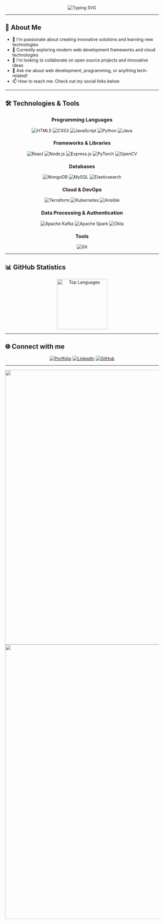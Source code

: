<div align="center">
  <img src="https://readme-typing-svg.herokuapp.com?font=Fira+Code&pause=1000&color=36BCF7&center=true&vCenter=true&width=435&lines=Hi+there%2C+I'm+Pavan+Kumar+Nuthi+%F0%9F%91%8B;Software+Developer+%26+Tech+Enthusiast;Always+learning+new+technologies!" alt="Typing SVG" />
</div>

---

## 🚀 About Me

- 🔭 I'm passionate about creating innovative solutions and learning new technologies
- 🌱 Currently exploring modern web development frameworks and cloud technologies
- 👯 I'm looking to collaborate on open source projects and innovative ideas
- 💬 Ask me about web development, programming, or anything tech-related!
- 📫 How to reach me: Check out my social links below

---

## 🛠️ Technologies & Tools

<div align="center">
  
  ### Programming Languages
  ![HTML5](https://img.shields.io/badge/html5-%23E34F26.svg?style=for-the-badge&logo=html5&logoColor=white)
  ![CSS3](https://img.shields.io/badge/css3-%231572B6.svg?style=for-the-badge&logo=css3&logoColor=white)
  ![JavaScript](https://img.shields.io/badge/javascript-%23323330.svg?style=for-the-badge&logo=javascript&logoColor=%23F7DF1E)
  ![Python](https://img.shields.io/badge/python-3670A0?style=for-the-badge&logo=python&logoColor=ffdd54)
  ![Java](https://img.shields.io/badge/java-%23ED8B00.svg?style=for-the-badge&logo=openjdk&logoColor=white)
  
  ### Frameworks & Libraries
  ![React](https://img.shields.io/badge/react-%2320232a.svg?style=for-the-badge&logo=react&logoColor=%2361DAFB)
  ![Node.js](https://img.shields.io/badge/node.js-6DA55F?style=for-the-badge&logo=node.js&logoColor=white)
  ![Express.js](https://img.shields.io/badge/express.js-%23404d59.svg?style=for-the-badge&logo=express&logoColor=%2361DAFB)
  ![PyTorch](https://img.shields.io/badge/PyTorch-%23EE4C2C.svg?style=for-the-badge&logo=PyTorch&logoColor=white)
  ![OpenCV](https://img.shields.io/badge/opencv-%23white.svg?style=for-the-badge&logo=opencv&logoColor=white)
  
  ### Databases
  ![MongoDB](https://img.shields.io/badge/MongoDB-%234ea94b.svg?style=for-the-badge&logo=mongodb&logoColor=white)
  ![MySQL](https://img.shields.io/badge/mysql-%2300f.svg?style=for-the-badge&logo=mysql&logoColor=white)
  ![Elasticsearch](https://img.shields.io/badge/-ElasticSearch-005571?style=for-the-badge&logo=elasticsearch)
  
  ### Cloud & DevOps
  ![Terraform](https://img.shields.io/badge/terraform-%235835CC.svg?style=for-the-badge&logo=terraform&logoColor=white)
  ![Kubernetes](https://img.shields.io/badge/kubernetes-%23326ce5.svg?style=for-the-badge&logo=kubernetes&logoColor=white)
  ![Ansible](https://img.shields.io/badge/ansible-%231A1918.svg?style=for-the-badge&logo=ansible&logoColor=white)
  
  ### Data Processing & Authentication
  ![Apache Kafka](https://img.shields.io/badge/Apache%20Kafka-000?style=for-the-badge&logo=apachekafka)
  ![Apache Spark](https://img.shields.io/badge/Apache%20Spark-FDEE21?style=for-the-badge&logo=apachespark&logoColor=black)
  ![Okta](https://img.shields.io/badge/Okta-007DC1?style=for-the-badge&logo=okta&logoColor=white)
  
  ### Tools
  ![Git](https://img.shields.io/badge/git-%23F05033.svg?style=for-the-badge&logo=git&logoColor=white)
  
</div>

---

## 📊 GitHub Statistics

<div align="center">
  <img src="https://github-readme-stats.vercel.app/api/top-langs/?username=pavan-nuthi&layout=compact&theme=radical&hide_border=true" alt="Top Languages" height="165">
</div>

---

## 🌐 Connect with me

<div align="center">
  
  [![Portfolio](https://img.shields.io/badge/Portfolio-%23000000.svg?style=for-the-badge&logo=firefox&logoColor=#FF7139)](https://pavan-nuthi.netlify.app/)
  [![LinkedIn](https://img.shields.io/badge/LinkedIn-%230077B5.svg?style=for-the-badge&logo=linkedin&logoColor=white)](https://www.linkedin.com/in/pavan-k-nuthi/)
  [![GitHub](https://img.shields.io/badge/GitHub-%23121011.svg?style=for-the-badge&logo=github&logoColor=white)](https://github.com/pavan-nuthi)
  
</div>

---

<div align="center">
  <img src="https://user-images.githubusercontent.com/74038190/212284100-561aa473-3905-4a80-b561-0d28506553ee.gif" width="900">
  
  <img src="https://user-images.githubusercontent.com/74038190/212284115-f47cd8ff-2ffb-4b04-b5bf-4d1c14c0247f.gif" width="900">
</div>
